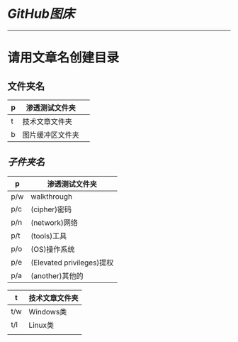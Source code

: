 # ***GitHub图床***

---

# **请用文章名创建目录**



## **文件夹名**

| p    | 渗透测试文件夹   |      |
| ---- | ---------------- | ---- |
| t    | 技术文章文件夹   |      |
| b    | 图片缓冲区文件夹 |      |



## *子件夹名*

| p    | 渗透测试文件夹            |
| ---- | ------------------------- |
| p/w  | walkthrough               |
| p/c  | (cipher)密码              |
| p/n  | (network)网络             |
| p/t  | (tools)工具               |
| p/o  | (OS)操作系统              |
| p/e  | (Elevated privileges)提权 |
| p/a  | (another)其他的           |

| t    | 技术文章文件夹 |
| ---- | -------------- |
| t/w  | Windows类      |
| t/l  | Linux类        |
|      |                |

